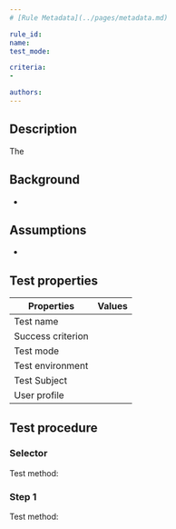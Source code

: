 ```yaml
---
# [Rule Metadata](../pages/metadata.md)

rule_id: 
name: 
test_mode: 

criteria:
- 

authors:
---
```


## Description

The

## Background

-

## Assumptions

-

## Test properties

| Properties        | Values
|-------------------|-----------
| Test name         |
| Success criterion |
| Test mode         |
| Test environment  |
| Test Subject      |
| User profile      |


## Test procedure

### Selector

Test method:


### Step 1

Test method:


[AUTO]: ../pages/test-modes.html#automatic
[MANUAL]: ../pages/test-modes.html#manual